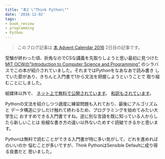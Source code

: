 ```yaml
---
title: "本2 \"Think Python\""
date: '2016-12-02'
tags:
- book_review
- programming
- Python
---
```


> このブログ記事は
> [本 Advent Calendar 2016](http://www.adventar.org/calendars/1845)
> 2日目の記事です。

受験が終わった頃、折角なのでCSな講義を先取りしようと思い最初に見つけた
[MIT OCWの"Introduction to Computer Science and Programming"](https://ocw.mit.edu/courses/electrical-engineering-and-computer-science/6-00sc-introduction-to-computer-science-and-programming-spring-2011/)
のシラバスでこの本が紹介されていました。それまではPythonをなあなあで読み書き
していた節があり、きちんと入門書で1から文法を把握しようということで
取り組むことにしました。

紙媒体以外で、
[ネット上で無料で公開されています](http://greenteapress.com/wp/think-python/)。
[和訳もされています](http://www.cauldron.sakura.ne.jp/thinkpython/)。

Pythonの文法を紹介しつつ適度に練習問題も入れており、最後にアルゴリズムと
データ構造に少しだけ触れて終わるため、プログラミングを始めてみたい大学生に
おすすめできる入門書ですね。逆に別な言語を既に知っている人からしたら新しいことは
些細な書き方の違い以外ないためすぐ読破できるかと思います。

Pythonは無料で読むことができる入門書が特に多い気がして、どれを進めればのいいのか
悩むことが多いですが、Think PythonはSensible Defaultに成り得る良書だと
思いました。

